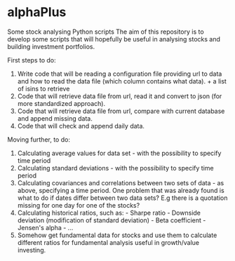 # alphaPlus
Some stock analysing Python scripts
The aim of this repository is to develop some scripts that will hopefully be useful in analysing stocks and building investment portfolios.

First steps to do:
  1. Write code that will be reading a configuration file providing url to data and how to read the data file (which column contains what data). + a list of isins to retrieve
  2. Code that will retrieve data file from url, read it and convert to json (for more standardized approach).
  3. Code that will retrieve data file from url, compare with current database and append missing data.
  4. Code that will check and append daily data.
  
Moving further, to do:
 1. Calculating average values for data set - with the possibility to specify time period
 2. Calculating standard deviations  - with the possibility to specify time period
 3. Calculating covariances and correlations between two sets of data - as above, specifying a time period.
  One problem that was already found is what to do if dates differ between two data sets? E.g there is a quotation missing for one day for one of the stocks?
  4. Calculating historical ratios, such as:
    - Sharpe ratio
    - Downside deviation (modification of standard deviation)
    - Beta coefficient
    - Jensen's alpha
    - ...
  5. Somehow get fundamental data for stocks and use them to calculate different ratios for fundamental analysis useful in growth/value investing.
